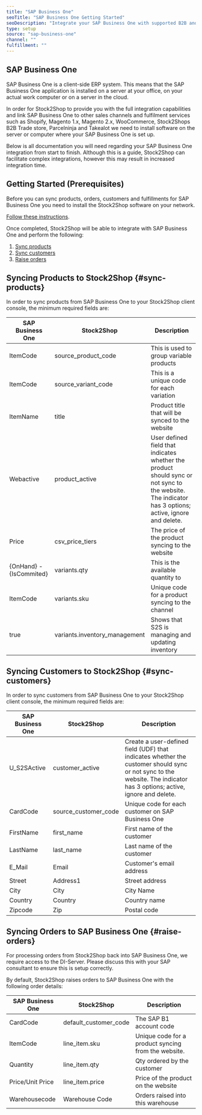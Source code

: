 ```yaml
---
title: "SAP Business One"
seoTitle: "SAP Business One Getting Started"
seoDescription: "Integrate your SAP Business One with supported B2B and B2C Systems through Stock2Shop"
type: setup
source: "sap-business-one"
channel: ""
fulfillment: ""
---
```


## SAP Business One
SAP Business One is a client-side ERP system. 
This means that the SAP Business One application is installed on a 
server at your office, on your actual work computer or on a 
server in the cloud. 

In order for Stock2Shop to provide you with the full integration capabilities and link SAP Business One
to other sales channels and fulfilment services such as 
Shopify, Magento 1.x, Magento 2.x, WooCommerce, Stock2Shops B2B Trade store, 
Parcelninja and Takealot we need to install software on the server or computer where your SAP Business One is set up. 

Below is all documentation you will need regarding your SAP Business One integration from start to finish.
Although this is a guide, Stock2Shop can facilitate complex integrations, however this may result in increased integration time.

## Getting Started (Prerequisites)

Before you can sync products, orders, customers and fulfillments for SAP Business One you need to install the Stock2Shop software on your network.

[Follow these instructions](/help/setup/installing-stock2shop "Installing Stock2Shop for SAP Business One").

Once completed, Stock2Shop will be able to integrate with SAP Business One and perform the following:

1. [Sync products](#sync-products) 
2. [Sync customers](#sync-customers) 
3. [Raise orders](#raise-orders) 

## Syncing Products to Stock2Shop {#sync-products}
In order to sync products from SAP Business One to your Stock2Shop client console, 
the minimum required fields are:

| SAP Business One        | Stock2Shop                     | Description                                                                                                                                           |
| ----------------------- | ------------------------------ | ----------------------------------------------------------------------------------------------------------------------------------------------------- |
| ItemCode                | source_product_code            | This is used to group variable products                                                                                                               |
| ItemCode                | source_variant_code            | This is a unique code for each variation                                                                                                              |
| ItemName                | title                          | Product title that will be synced to the website                                                                                                      |
| Webactive               | product_active                 | User defined field that indicates whether the product should sync or not sync to the website. The indicator has 3 options; active, ignore and delete. |
| Price                   | csv_price_tiers                | The price of the product syncing to the website                                                                                                       |
| {OnHand} - {IsCommited} | variants.qty                   | This is the available quantity to                                                                                                                     |
| ItemCode                | variants.sku                   | Unique code for a product syncing to the channel                                                                                                      |
| true                    | variants.inventory_management  | Shows that S2S is managing and updating inventory                                                                                                     |

## Syncing Customers to Stock2Shop  {#sync-customers}
In order to sync customers from SAP Business One to your Stock2Shop client console, 
the minimum required fields are:

| SAP Business One | Stock2Shop             | Description                                                                                                                                                           |
| ---------------- | ---------------------- | --------------------------------------------------------------------------------------------------------------------------------------------------------------------- |
| U_S2SActive      | customer_active        | Create a user-defined field (UDF) that indicates whether the customer should sync or not sync to the website. The indicator has 3 options; active, ignore and delete. |
| CardCode         | source_customer_code   | Unique code for each customer on SAP Business One                                                                                                                           |
| FirstName        | first_name             | First name of the customer                                                                                                                                            |
| LastName         | last_name              | Last name of the customer                                                                                                                                             |
| E_Mail           | Email                  | Customer's email address                                                                                                                                              |
| Street           | Address1               | Street address                                                                                                                                                        |
| City             | City                   | City Name                                                                                                                                                             |
| Country          | Country                | Country name                                                                                                                                                          |
| Zipcode          | Zip                    | Postal code                                                                                                                                                           |
 
## Syncing Orders to SAP Business One {#raise-orders}
For processing orders from Stock2Shop back into SAP Business One, we require access to the DI-Server. 
Please discuss this with your SAP consultant to ensure this is setup correctly.

By default, Stock2Shop raises orders to SAP Business One with the following order details:

| SAP Business One | Stock2Shop              | Description                                                                        |
| ---------------- | ----------------------- | ---------------------------------------------------------------------------------- |
| CardCode         | default_customer_code   | The SAP B1 account code                                                            |
| ItemCode         | line_item.sku           | Unique code for a product syncing from the website.                                |
| Quantity         | line_item.qty           | Qty ordered by the customer                                                        |
| Price/Unit Price | line_item.price         | Price of the product on the website                                                |
| Warehousecode    | Warehouse Code          | Orders raised into this warehouse                                                  |


